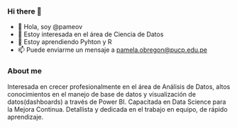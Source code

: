 ### Hi there 👋

- 👋 Hola, soy @pameov
- 👀 Estoy interesada en el área de Ciencia de Datos
- 🌱 Estoy aprendiendo Pyhton y R
- 📫 Puede enviarme un mensaje a pamela.obregon@pucp.edu.pe

### About me
Interesada en crecer profesionalmente en el área de Análisis de Datos, altos conocimientos en el manejo de base de datos y visualización de datos(dashboards) a través de Power BI. Capacitada en Data Science para la Mejora Continua. Detallista y dedicada en el trabajo en equipo, de rápido aprendizaje. 
